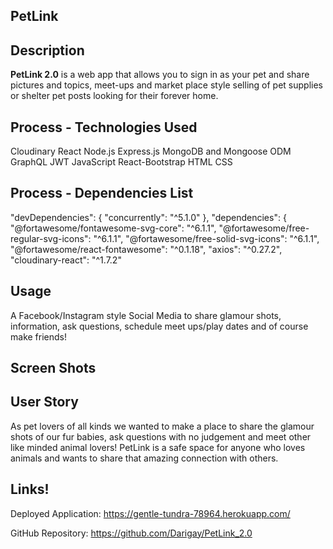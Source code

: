 ## PetLink
## Description
**PetLink 2.0** is a web app that allows you to sign in as your pet and share pictures and topics, meet-ups and market place style selling of pet supplies or shelter pet posts looking for their forever home.
## Process - Technologies Used
Cloudinary
React 
Node.js
Express.js
MongoDB and Mongoose ODM
GraphQL
JWT
JavaScript
React-Bootstrap
HTML 
CSS


## Process - Dependencies List	
"devDependencies": {
   "concurrently": "^5.1.0"
  },
 "dependencies": {
        "@fortawesome/fontawesome-svg-core": "^6.1.1",
        "@fortawesome/free-regular-svg-icons": "^6.1.1",
        "@fortawesome/free-solid-svg-icons": "^6.1.1",
        "@fortawesome/react-fontawesome": "^0.1.18",
        "axios": "^0.27.2",
        "cloudinary-react": "^1.7.2"

  ## Usage
A Facebook/Instagram style Social Media to share glamour shots, information, ask questions, schedule meet ups/play dates and of course make friends! 

## Screen Shots

## User Story 

As pet lovers of all kinds we wanted to make a place to share the glamour shots of our fur babies, ask questions with no judgement and meet other like minded animal lovers! PetLink is a safe space for anyone who loves animals and wants to share that amazing connection with others. 



## Links!
Deployed Application:
https://gentle-tundra-78964.herokuapp.com/ 

GitHub Repository: 
https://github.com/Darigay/PetLink_2.0

